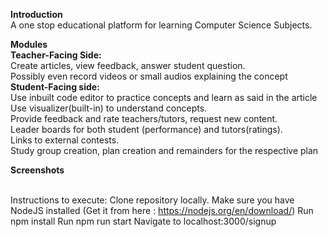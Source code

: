 <b>Introduction</b> <br/>
A one stop educational platform for learning Computer Science Subjects.

<b>Modules</b><br/>
<b>Teacher-Facing Side:</b> <br/>
Create articles, view feedback, answer student question. <br/>
Possibly even record videos or small audios explaining the concept<br/>
<b>Student-Facing side:</b> <br/>
Use inbuilt code editor to practice concepts and learn as said in the article<br/>
 Use visualizer(built-in) to understand concepts.<br/>
 Provide feedback and rate teachers/tutors, request new content.<br/>
Leader boards for both student (performance) and tutors(ratings).<br/>
 Links to external contests.<br/>
 Study group creation, plan creation and remainders for the respective plan<br/>

<b>Screenshots</b><br/><br/>




Instructions to execute:
Clone repository locally.
Make sure you have NodeJS installed (Get it from here : https://nodejs.org/en/download/)
Run npm install
Run npm run start
Navigate to localhost:3000/signup
